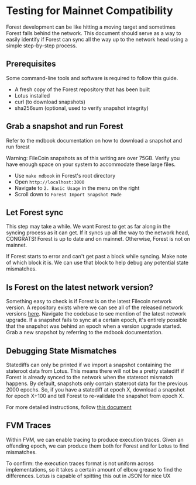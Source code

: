 # Testing for Mainnet Compatibility

Forest development can be like hitting a moving target and sometimes Forest
falls behind the network. This document should serve as a way to easily identify
if Forest can sync all the way up to the network head using a simple
step-by-step process.

## Prerequisites

Some command-line tools and software is required to follow this guide.

- A fresh copy of the Forest repository that has been built
- Lotus installed
- curl (to download snapshots)
- sha256sum (optional, used to verify snapshot integrity)

## Grab a snapshot and run Forest

Refer to the mdbook documentation on how to download a snapshot and run forest

Warning: FileCoin snapshots as of this writing are over 75GB. Verify you have
enough space on your system to accommodate these large files.

- Use `make mdbook` in Forest's root directory
- Open `http://localhost:3000`
- Navigate to `2. Basic Usage` in the menu on the right
- Scroll down to `Forest Import Snapshot Mode`

## Let Forest sync

This step may take a while. We want Forest to get as far along in the syncing
process as it can get. If it syncs up all the way to the network head, CONGRATS!
Forest is up to date and on mainnet. Otherwise, Forest is not on mainnet.

If Forest starts to error and can't get past a block while syncing. Make note of
which block it is. We can use that block to help debug any potential state
mismatches.

## Is Forest on the latest network version?

Something easy to check is if Forest is on the latest Filecoin network version.
A repository exists where we can see all of the released network versions
[here](https://github.com/filecoin-project/tpm/tree/master/Network%20Upgrades).
Navigate the codebase to see mention of the latest network upgrade. If a
snapshot fails to sync at a certain epoch, it's entirely possible that the
snapshot was behind an epoch when a version upgrade started. Grab a new snapshot
by referring to the mdbook documentation.

## Debugging State Mismatches

Statediffs can only be printed if we import a snapshot containing the stateroot
data from Lotus. This means there will not be a pretty statediff if Forest is
already synced to the network when the stateroot mismatch happens. By default,
snapshots only contain stateroot data for the previous 2000 epochs. So, if you
have a statediff at epoch X, download a snapshot for epoch X+100 and tell Forest
to re-validate the snapshot from epoch X.

For more detailed instructions, follow
[this document](https://www.notion.so/chainsafe/Interop-debugging-6adabf9222d7449bbfeaacb1ec997cf8)

## FVM Traces

Within FVM, we can enable tracing to produce execution traces. Given an
offending epoch, we can produce them both for Forest and for Lotus to find
mismatches.

To confirm: the execution traces format is not uniform across implementations,
so it takes a certain amount of elbow grease to find the differences. Lotus is
capable of spitting this out in JSON for nice UX
